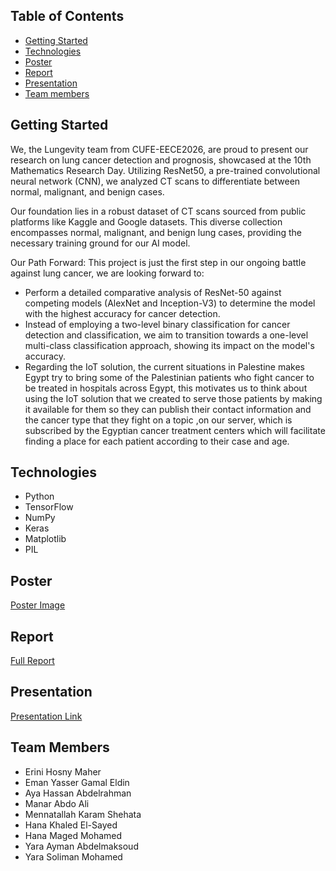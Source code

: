 ## Table of Contents

* [Getting Started](#getting-started)
* [Technologies](#technologies)
* [Poster](#poster)
* [Report](#report)
* [Presentation](#presentation)
* [Team members](#team-members)




## Getting Started
We, the Lungevity team from CUFE-EECE2026, are proud to present our research on lung cancer detection and prognosis, showcased at the 10th Mathematics Research Day. Utilizing ResNet50, a pre-trained convolutional neural network (CNN), we analyzed CT scans to differentiate between normal, malignant, and benign cases.

Our foundation lies in a robust dataset of CT scans sourced from public platforms like Kaggle and Google datasets. This diverse collection encompasses normal, malignant, and benign lung cases, providing the necessary training ground for our AI model.

Our Path Forward:
This project is just the first step in our ongoing battle against lung cancer, we are looking forward to: 
* Perform a detailed comparative analysis of ResNet-50 against competing models (AlexNet and 
Inception-V3) to determine the model with the highest accuracy for cancer detection.
* Instead of employing a two-level binary classification for cancer detection and classification, we 
aim to transition towards a one-level multi-class classification approach, showing its impact on 
the model's accuracy.
* Regarding the IoT solution, the current situations in Palestine makes Egypt try to bring some of 
the Palestinian patients who fight cancer to be treated in hospitals across Egypt, this motivates 
us to think about using the IoT solution that we created to serve those patients by making it 
available for them so they can publish their contact information and the cancer type that they 
fight on a topic ,on our server, which is subscribed by the Egyptian cancer treatment centers 
which will facilitate finding a place for each patient according to their case and age.


## Technologies
- Python
- TensorFlow
- NumPy
- Keras
- Matplotlib
- PIL



## Poster
[Poster Image](lungevity_team_poster.pdf)


## Report

[Full Report](C:\Users\admin\Downloads\Lungevity_team_FinalReport.pdf)

## Presentation
[Presentation Link](C:\Users\admin\Downloads\Lungevity_team_presentation.pptx)

## Team Members
- Erini Hosny Maher 
- Eman Yasser Gamal Eldin 
- Aya Hassan Abdelrahman 
- Manar Abdo Ali 
- Mennatallah Karam Shehata 
- Hana Khaled El-Sayed 
- Hana Maged Mohamed 
- Yara Ayman Abdelmaksoud 
- Yara Soliman Mohamed 
